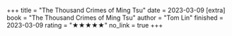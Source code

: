 +++
title = "The Thousand Crimes of Ming Tsu"
date = 2023-03-09
[extra]
book = "The Thousand Crimes of Ming Tsu"
author = "Tom Lin"
finished = 2023-03-09
rating = "★★★★★"
no_link = true
+++

